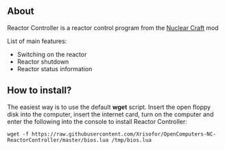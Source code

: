## About

Reactor Controller is a reactor control program from the <a href="https://minecraft-inside.ru/mods/51019-nuclearcraft.html">Nuclear Craft</a> mod

List of main features:

- Switching on the reactor
- Reactor shutdown
- Reactor status information

## How to install?

The easiest way is to use the default **wget** script. Insert the open floppy disk into the computer, insert the internet card, turn on the computer and enter the following into the console to install Reactor Controller:

	wget -f https://raw.githubusercontent.com/Xrisofor/OpenComputers-NC-ReactorController/master/bios.lua /tmp/bios.lua

